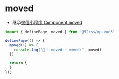 # moved

* 继承[微信小程序 Component.moved](https://developers.weixin.qq.com/miniprogram/dev/reference/api/Component.html)

```ts
import { definePage, moved } from '@52css/mp-vue3'

definePage(() => {
  moved(() => {
    console.log("🚀 ~ moved ~ moved:", moved)
  })

  return {
  }
});
```